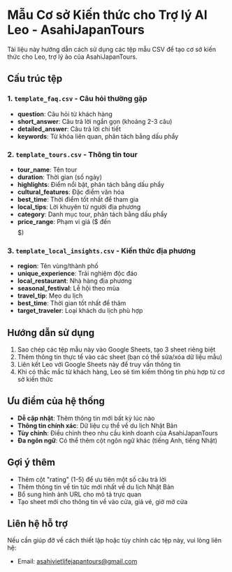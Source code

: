# Mẫu Cơ sở Kiến thức cho Trợ lý AI Leo - AsahiJapanTours

Tài liệu này hướng dẫn cách sử dụng các tệp mẫu CSV để tạo cơ sở kiến thức cho Leo, trợ lý ảo của AsahiJapanTours.

## Cấu trúc tệp

### 1. `template_faq.csv` - Câu hỏi thường gặp
- **question**: Câu hỏi từ khách hàng
- **short_answer**: Câu trả lời ngắn gọn (khoảng 2-3 câu)
- **detailed_answer**: Câu trả lời chi tiết
- **keywords**: Từ khóa liên quan, phân tách bằng dấu phẩy

### 2. `template_tours.csv` - Thông tin tour
- **tour_name**: Tên tour
- **duration**: Thời gian (số ngày)
- **highlights**: Điểm nổi bật, phân tách bằng dấu phẩy
- **cultural_features**: Đặc điểm văn hóa
- **best_time**: Thời điểm tốt nhất để tham gia
- **local_tips**: Lời khuyên từ người địa phương
- **category**: Danh mục tour, phân tách bằng dấu phẩy
- **price_range**: Phạm vi giá ($ đến $$$$$)

### 3. `template_local_insights.csv` - Kiến thức địa phương
- **region**: Tên vùng/thành phố
- **unique_experience**: Trải nghiệm độc đáo
- **local_restaurant**: Nhà hàng địa phương
- **seasonal_festival**: Lễ hội theo mùa
- **travel_tip**: Mẹo du lịch
- **best_time**: Thời gian tốt nhất để thăm
- **target_traveler**: Loại khách du lịch phù hợp

## Hướng dẫn sử dụng

1. Sao chép các tệp mẫu này vào Google Sheets, tạo 3 sheet riêng biệt
2. Thêm thông tin thực tế vào các sheet (bạn có thể sửa/xóa dữ liệu mẫu)
3. Liên kết Leo với Google Sheets này để truy vấn thông tin
4. Khi có thắc mắc từ khách hàng, Leo sẽ tìm kiếm thông tin phù hợp từ cơ sở kiến thức

## Ưu điểm của hệ thống

- **Dễ cập nhật**: Thêm thông tin mới bất kỳ lúc nào
- **Thông tin chính xác**: Dữ liệu cụ thể về du lịch Nhật Bản
- **Tùy chỉnh**: Điều chỉnh theo nhu cầu kinh doanh của AsahiJapanTours
- **Đa ngôn ngữ**: Có thể thêm cột ngôn ngữ khác (tiếng Anh, tiếng Nhật)

## Gợi ý thêm

- Thêm cột "rating" (1-5) để ưu tiên một số câu trả lời
- Thêm thông tin về tin tức mới nhất về du lịch Nhật Bản
- Bổ sung hình ảnh URL cho mô tả trực quan
- Tạo sheet mới cho thông tin về vào cửa, giá vé, giờ mở cửa

## Liên hệ hỗ trợ

Nếu cần giúp đỡ về cách thiết lập hoặc tùy chỉnh các tệp này, vui lòng liên hệ:
- Email: asahivietlifejapantours@gmail.com